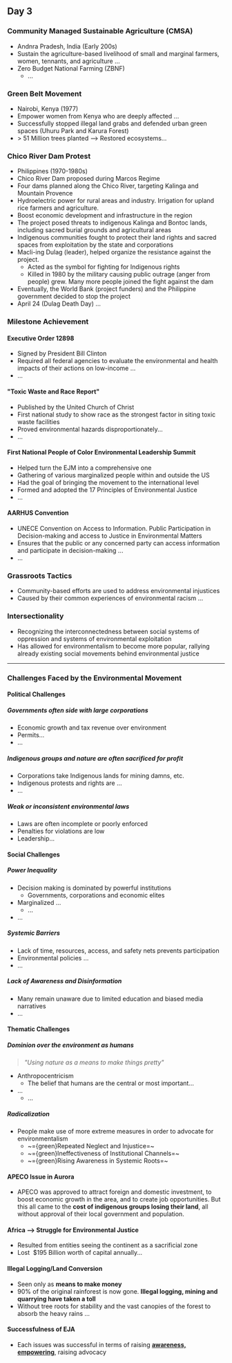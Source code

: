 ## Day 3

### Community Managed Sustainable Agriculture (CMSA)
- Andnra Pradesh, India (Early 200s)
- Sustain the agriculture-based livelihood of small and marginal farmers, women, tennants, and agriculture ... 
- Zero Budget National Farming (ZBNF)
	- ... 

### Green Belt Movement
- Nairobi, Kenya (1977)
- Empower women from Kenya who are deeply affected ... 
- Successfully stopped illegal land grabs and defended urban green spaces (Uhuru Park and Karura Forest)
- $>$ 51 Million trees planted --> Restored ecosystems... 

### Chico River Dam Protest
- Philippines (1970-1980s)
- Chico River Dam proposed during Marcos Regime
- Four dams planned along the Chico River, targeting Kalinga and Mountain Provence
- Hydroelectric power for rural areas and industry. Irrigation for upland rice farmers and agriculture.
- Boost economic development and infrastructure in the region
- The project posed threats to indigenous Kalinga and Bontoc lands, including sacred burial grounds and agricultural areas
- Indigenous communities fought to protect their land rights and sacred spaces from exploitation by the state and corporations
- Macli-ing Dulag (leader), helped organize the resistance against the project.
	- Acted as the symbol for fighting for Indigenous rights
	- Killed in 1980 by the military causing public outrage (anger from people) grew. Many more people joined the fight against the dam
- Eventually, the World Bank (project funders) and the Philippine government decided to stop the project
- April 24 (Dulag Death Day) …

### Milestone Achievement
#### Executive Order 12898
- Signed by President Bill Clinton
- Required all federal agencies to evaluate the environmental and health impacts of their actions on low-income ... 
- ... 

#### "Toxic Waste and Race Report"
- Published by the United Church of Christ
- First national study to show race as the strongest factor in siting toxic waste facilities
- Proved environmental hazards disproportionately... 
- ... 

#### First National People of Color Environmental Leadership Summit
- Helped turn the EJM into a comprehensive one
- Gathering of various marginalized people within and outside the US
- Had the goal of bringing the movement to the international level
- Formed and adopted the 17 Principles of Environmental Justice
- ... 

#### AARHUS Convention
- UNECE Convention on Access to Information. Public Participation in Decision-making and access to Justice in Environmental Matters
- Ensures that the public or any concerned party can access information and participate in decision-making ... 
- ... 

### Grassroots Tactics
- Community-based efforts are used to address environmental injustices
- Caused by their common experiences of environmental racism ... 

### Intersectionality
- Recognizing the interconnectedness between social systems of oppression and systems of environmental exploitation
- Has allowed for environmentalism to become more popular, rallying already existing social movements behind environmental justice
---
### Challenges Faced by the Environmental Movement
#### Political Challenges
##### Governments often side with large corporations
- Economic growth and tax revenue over environment
- Permits... 
- ...
##### Indigenous groups and nature are often sacrificed for profit
- Corporations take Indigenous lands for mining damns, etc.
- Indigenous protests and rights are ...
- ...
##### Weak or inconsistent environmental laws
- Laws are often incomplete or poorly enforced
- Penalties for violations are low
- Leadership...
#### Social Challenges
##### Power Inequality
- Decision making is dominated by powerful institutions
	- Governments, corporations and economic elites
- Marginalized ...
	- ...
- ...
##### Systemic Barriers
- Lack of time, resources, access, and safety nets prevents participation 
- Environmental policies ...
- ...
##### Lack of Awareness and Disinformation
- Many remain unaware due to limited education and biased media narratives
- ...

#### Thematic Challenges
##### Dominion over the environment as humans
> *"Using nature as a means to make things pretty"*

- Anthropocentricism
	- The belief that humans are the central or most important...
- ...
	- ...
##### Radicalization
- People make use of more extreme measures in order to advocate for environmentalism
	- ~={green}Repeated Neglect and Injustice=~
	- ~={green}Ineffectiveness of Institutional Channels=~
	- ~={green}Rising Awareness in Systemic Roots=~
#### APECO Issue in Aurora
- APECO was approved to attract foreign and domestic investment, to boost economic growth in the area, and to create job opportunities. But this all came to the **cost of indigenous groups losing their land**, all without approval of their local government and population.
#### Africa --> Struggle for Environmental Justice
- Resulted from entities seeing the continent as a sacrificial zone
- Lost $~\$ 195$ Billion worth of capital annually...
#### Illegal Logging/Land Conversion
- Seen only as **means to make money**
- 90% of the original rainforest is now gone. **Illegal logging, mining and quarrying have taken a toll**
- Without tree roots for stability and the vast canopies of the forest to absorb the heavy rains ...
#### Successfulness of EJA
- Each issues was successful in terms of raising **<u>awareness, empowering</u>**, raising advocacy